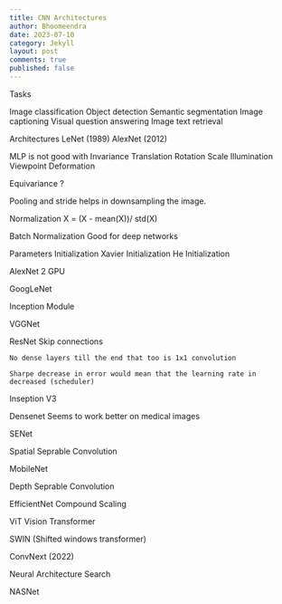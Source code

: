 ```yaml
---
title: CNN Architectures
author: Bhoomeendra 
date: 2023-07-10
category: Jekyll
layout: post
comments: true
published: false
---
```

Tasks

 Image classification
 Object detection
 Semantic segmentation
 Image captioning
 Visual question answering
 Image text retrieval

Architectures
 LeNet (1989)
 AlexNet (2012)

MLP is not good with Invariance
 Translation
 Rotation
 Scale
 Illumination
 Viewpoint
 Deformation

Equivariance ?

Pooling and stride helps in downsampling the image.

Normalization
X = (X - mean(X))/ std(X)

Batch Normalization
Good for deep networks

Parameters Initialization
Xavier Initialization
He Initialization

AlexNet
2 GPU

GoogLeNet

 Inception Module

VGGNet


ResNet
    Skip connections

    No dense layers till the end that too is 1x1 convolution

    Sharpe decrease in error would mean that the learning rate in decreased (scheduler)

Inseption V3

Densenet
Seems to work better on medical images


SENet 

 Spatial Seprable Convolution

MobileNet

 Depth Seprable Convolution


EfficientNet
 Compound Scaling

ViT
 Vision Transformer

SWIN (Shifted windows transformer)

ConvNext (2022)

Neural Architecture Search 

NASNet

